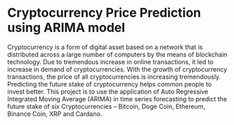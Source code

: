 # Cryptocurrency Price Prediction using ARIMA model
 Cryptocurrency is a form of digital asset based on a network that is distributed across a large number of computers by the means of blockchain technology. Due to tremendous increase in online transactions, it led to increase in demand of cryptocurrencies. With the growth of cryptocurrency transactions, the price of all cryptocurrencies is increasing tremendously. Predicting the future stake of cryptocurrency helps common people to invest better. This project is to use the application of Auto Regressive Integrated Moving Average (ARIMA) in time series forecasting to predict the future stake of six Cryptocurrencies – Bitcoin, Doge Coin, Ethereum, Binance Coin, XRP and Cardano. 
